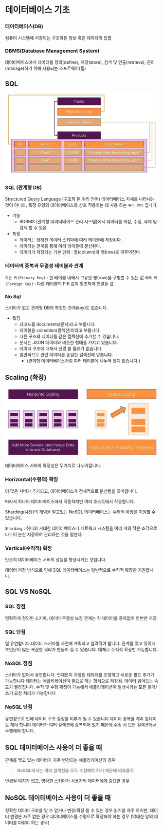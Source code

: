 # 데이터베이스 기초

### 데이터베이스(DB)

컴퓨터 시스템에 저장되는 구조화된 정보 혹은 데이터의 집합

### DBMS(Database Management System)

데이터베이스에서 데이터를 정의(define), 저장(store), 검색 및 인출(retrieve), 관리(manage)하기 위해 사용되는 소프트웨어(툴)

## SQL

![](/study/assets/content_databse_basic.png)

### SQL (관계형 DB)

Structured Query Language (구조화 된 쿼리 언어)
데이터베이스 자체를 나타내는 것이 아니라, 특정 유형의 데이터베이스와 상호 작용하는 데 사용 하는 `쿼리 언어` 입니다.

- 기능
  - RDBMS (관계형 데이터베이스 관리 시스템)에서 데이터를 저장, 수정, 삭제 및 검색 할 수 있음
- 특징
  - 데이터는 정해진 데이터 스키마에 따라 테이블에 저장된다.
  - 데이터는 관계를 통해 여러 테이블에 분산된다.
  - 데이터가 저장되는 기본 단위 : 열(column)과 행(row)로 이루어진다

### 데이터의 중복과 무결성 테이블과 관계

`기본 키(Primary Key)` : 한 테이블 내에서 고유한 행(row)을 구별할 수 있는 값
`외래 키(Foreign Key)` : 다른 테이블의 P.K 값이 참조되어 연결된 값

### No Sql

스키마가 없고 관계형 DB의 특징인 관계(key)도 없습니다.

- 특징
  - 레코드를 documents(문서)라고 부릅니다.
  - 테이블을 collection(컬렉션)이라고 부릅니다.
  - 다른 구조의 데이터를 같은 컬렉션에 추가할 수 있습니다.
  - 문서는 JSON 데이터와 비슷한 형태를 가지고 있습니다.
  - 데이터 구조에 대해서 신경 쓸 필요가 없습니다.
  - 일반적으로 관련 데이터를 동일한 컬렉션에 넣습니다.
    - (관계형 데이터베이스처럼 여러 테이블에 나누어 담지 않습니다.)

## Scaling (확장)

![](/study/assets/content_databse_basic_scaling.png)

데이터베이스 서버의 확장성은 두가지로 나누어집니다.

### Horizontal(수평적) 확장

더 많은 서버가 추가되고, 데이터베이스가 전체적으로 분산됨을 의미합니다.

따라서 하나의 데이터베이스에서 작동하지만 여러 호스트에서 작동합니다.

Sharding(샤딩)의 개념을 알고있는 NoSQL 데이터베이스는 수평적 확장을 지원할 수 있습니다.

`Sharding` : 하나의 거대한 데이터베이스나 네트워크 시스템을 여러 개의 작은 조각으로 나누어 분산 저장하여 관리하는 것을 말한다.

### Vertical(수직적) 확장

단순히 데이터베이스 서버의 성능을 향상시키는 것입니다.

데이터 저장 방식으로 인해 SQL 데이터베이스는 일반적으로 수직적 확장만 지원합니다.

## SQL VS NoSQL

### SQL 장점

명확하게 정의된 스키마, 데이터 무결성 보장
관계는 각 데이터를 중복없이 한번만 저장

### SQL 단점

덜 유연합니다.데이터 스키마를 사전에 계획하고 알려줘야 합니다.
관계를 맺고 있어서 조인문이 많은 복잡한 쿼리가 만들어 질 수 있습니다.
대체로 수직적 확장만 가능합니다.

### NoSQL 장점

스키마가 없어서 유연합니다. 언제든지 저장된 데이터를 조정하고 새로운 필드 추가가 가능합니다
데이터는 애플리케이션이 필요로 하는 형식으로 저장됨. 데이터 읽어오는 속도가 빨라집니다.
수직 및 수평 확장이 가능해서 애플리케이션이 발생시키는 모든 읽기/쓰기 요청 처리가 가능합니다

### NoSQL 단점

유연성으로 인해 데이터 구조 결정을 미루게 될 수 있습니다
데이터 중복을 계속 업데이트 해야 합니다
데이터가 여러 컬렉션에 중복되어 있기 때문에 수정 시 모든 컬렉션에서 수행해야 합니다.

## SQL 데이터베이스 사용이 더 좋을 때

관계를 맺고 있는 데이터가 자주 변경되는 애플리케이션의 경우

> NoSQL에서는 여러 컬렉션을 모두 수정해야 하기 때문에 비효율적

변경될 여지가 없고, 명확한 스키마가 사용자와 데이터에게 중요한 경우

## NoSQL 데이터베이스 사용이 더 좋을 때

정확한 데이터 구조를 알 수 없거나 변경/확장 될 수 있는 경우
읽기를 자주 하지만, 데이터 변경은 자주 없는 경우
데이터베이스를 수평으로 확장해야 하는 경우 (막대한 양의 데이터를 다뤄야 하는 경우)
